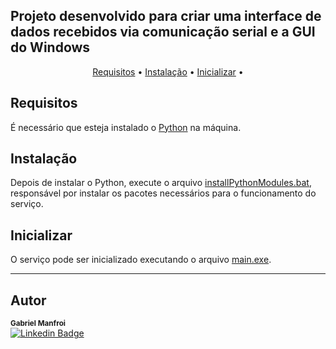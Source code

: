 ## Projeto desenvolvido para criar uma interface de dados recebidos via comunicação serial e a GUI do Windows

<p align="center">
 <a href="#Requisitos">Requisitos</a> •
 <a href="#Instalação">Instalação</a> • 
 <a href="#Inicializar">Inicializar</a> • 
</p>

## Requisitos

É necessário que esteja instalado o [Python](https://www.python.org/ftp/python/3.9.5/python-3.9.5-amd64.exe) na máquina.

## Instalação

Depois de instalar o Python, execute o arquivo [installPythonModules.bat](./installPythonModules.bat), responsável por instalar os pacotes necessários para o funcionamento do serviço.

## Inicializar

O serviço pode ser inicializado executando o arquivo [main.exe](./dist/main/main.exe).

---
## Autor

<sub><b>Gabriel Manfroi</b></sub></a>
<br/>
[![Linkedin Badge](https://img.shields.io/badge/-Gabriel-blue?style=flat-square&logo=Linkedin&logoColor=white&link=https://www.linkedin.com/in/gabriel-manfroi/)](https://www.linkedin.com/in/gabriel-manfroi/) 
